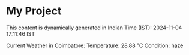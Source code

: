 # My Project

This content is dynamically generated in Indian Time (IST): 2024-11-04 17:11:46 IST


Current Weather in Coimbatore:
Temperature: 28.88 °C
Condition: haze
